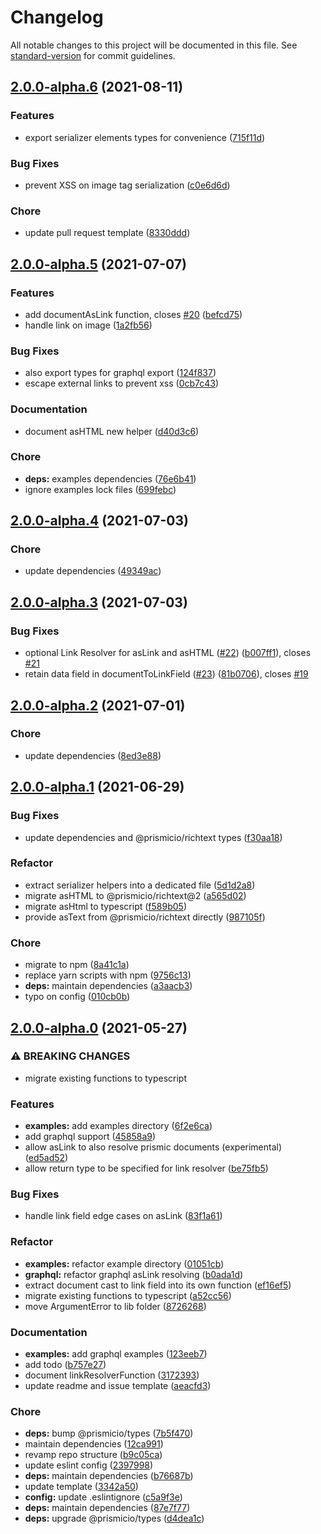 # Changelog

All notable changes to this project will be documented in this file. See [standard-version](https://github.com/conventional-changelog/standard-version) for commit guidelines.

## [2.0.0-alpha.6](https://github.com/prismicio/prismic-helpers/compare/v2.0.0-alpha.5...v2.0.0-alpha.6) (2021-08-11)


### Features

* export serializer elements types for convenience ([715f11d](https://github.com/prismicio/prismic-helpers/commit/715f11db3776a189fcc9f59e835f08900e3059be))


### Bug Fixes

* prevent XSS on image tag serialization ([c0e6d6d](https://github.com/prismicio/prismic-helpers/commit/c0e6d6d6d8d36747de381cc6acd3c7fec6d839d2))


### Chore

* update pull request template ([8330ddd](https://github.com/prismicio/prismic-helpers/commit/8330ddd31db54760bf9d92e2c597c63a8a3e32ba))

## [2.0.0-alpha.5](https://github.com/prismicio/prismic-helpers/compare/v2.0.0-alpha.4...v2.0.0-alpha.5) (2021-07-07)


### Features

* add documentAsLink function, closes [#20](https://github.com/prismicio/prismic-helpers/issues/20) ([befcd75](https://github.com/prismicio/prismic-helpers/commit/befcd75404a743e37eb1a54ab32a3ef2c7dbc538))
* handle link on image ([1a2fb56](https://github.com/prismicio/prismic-helpers/commit/1a2fb56d48749010bcab1fd968476fd142165f22))


### Bug Fixes

* also export types for graphql export ([124f837](https://github.com/prismicio/prismic-helpers/commit/124f8376f3be3b1d85ecbf8a555ce034e133c369))
* escape external links to prevent xss ([0cb7c43](https://github.com/prismicio/prismic-helpers/commit/0cb7c43b42d1f3ab42251441f6831a0d35c62dcb))


### Documentation

* document asHTML new helper ([d40d3c6](https://github.com/prismicio/prismic-helpers/commit/d40d3c6f888091a7d1ed594417ff6e66f7073207))


### Chore

* **deps:** examples dependencies ([76e6b41](https://github.com/prismicio/prismic-helpers/commit/76e6b41e0c5e36baf7a12a4ed1a08477a3dbb103))
* ignore examples lock files ([699febc](https://github.com/prismicio/prismic-helpers/commit/699febc08fd5699e3d62d723ad517aa962e79294))

## [2.0.0-alpha.4](https://github.com/prismicio/prismic-helpers/compare/v2.0.0-alpha.3...v2.0.0-alpha.4) (2021-07-03)


### Chore

* update dependencies ([49349ac](https://github.com/prismicio/prismic-helpers/commit/49349ac583c04130d43cfc7026a2a6588f2cff0f))

## [2.0.0-alpha.3](https://github.com/prismicio/prismic-helpers/compare/v2.0.0-alpha.2...v2.0.0-alpha.3) (2021-07-03)


### Bug Fixes

* optional Link Resolver for asLink and asHTML ([#22](https://github.com/prismicio/prismic-helpers/issues/22)) ([b007ff1](https://github.com/prismicio/prismic-helpers/commit/b007ff1dbadc469aa0854794bcc58297946b8bda)), closes [#21](https://github.com/prismicio/prismic-helpers/issues/21)
* retain data field in documentToLinkField ([#23](https://github.com/prismicio/prismic-helpers/issues/23)) ([81b0706](https://github.com/prismicio/prismic-helpers/commit/81b07069e3f260f03f84abd6d33aa52ff97e7b29)), closes [#19](https://github.com/prismicio/prismic-helpers/issues/19)

## [2.0.0-alpha.2](https://github.com/prismicio/prismic-helpers/compare/v2.0.0-alpha.1...v2.0.0-alpha.2) (2021-07-01)


### Chore

* update dependencies ([8ed3e88](https://github.com/prismicio/prismic-helpers/commit/8ed3e88deacc48db2cec1a7038e4de598de4e259))

## [2.0.0-alpha.1](https://github.com/prismicio/prismic-helpers/compare/v2.0.0-alpha.0...v2.0.0-alpha.1) (2021-06-29)


### Bug Fixes

* update dependencies and @prismicio/richtext types ([f30aa18](https://github.com/prismicio/prismic-helpers/commit/f30aa181635401b16b88d96e7e50c398e5fc0ba0))


### Refactor

* extract serializer helpers into a dedicated file ([5d1d2a8](https://github.com/prismicio/prismic-helpers/commit/5d1d2a849236aba7d928a1e27a45f132abca3582))
* migrate asHTML to @prismicio/richtext@2 ([a565d02](https://github.com/prismicio/prismic-helpers/commit/a565d02ef51b8609719a1f96ad408b8994b664e3))
* migrate asHtml to typescript ([f589b05](https://github.com/prismicio/prismic-helpers/commit/f589b05047e9979900899221e73b4242d1cdc445))
* provide asText from @prismicio/richtext directly ([987105f](https://github.com/prismicio/prismic-helpers/commit/987105f07f57e722f1d392fac09f149bc289ad37))


### Chore

* migrate to npm ([8a41c1a](https://github.com/prismicio/prismic-helpers/commit/8a41c1a6e1916972f9d3f9979b01cc0cac694a37))
* replace yarn scripts with npm ([9756c13](https://github.com/prismicio/prismic-helpers/commit/9756c139cb2027117da9799de6c59ff4a9283016))
* **deps:** maintain dependencies ([a3aacb3](https://github.com/prismicio/prismic-helpers/commit/a3aacb3e825f9747e1dd0e008ceb3971d184c42b))
* typo on config ([010cb0b](https://github.com/prismicio/prismic-helpers/commit/010cb0bab6fb3ac42e5fec564ddb792476605bbf))

## [2.0.0-alpha.0](https://github.com/prismicio/prismic-helpers/compare/v1.0.3...v2.0.0-alpha.0) (2021-05-27)


### ⚠ BREAKING CHANGES

* migrate existing functions to typescript

### Features

* **examples:** add examples directory ([6f2e6ca](https://github.com/prismicio/prismic-helpers/commit/6f2e6ca64eba4bf97bd846b20a8a646b6f60568e))
* add graphql support ([45858a9](https://github.com/prismicio/prismic-helpers/commit/45858a94527724f70cd6024a78d69e819fa08b75))
* allow asLink to also resolve prismic documents (experimental) ([ed5ad52](https://github.com/prismicio/prismic-helpers/commit/ed5ad529beae96903eded5f6fcc4af1cb72e964c))
* allow return type to be specified for link resolver ([be75fb5](https://github.com/prismicio/prismic-helpers/commit/be75fb5d21514dc3dc1da89fe09bbc60332eafdc))


### Bug Fixes

* handle link field edge cases on asLink ([83f1a61](https://github.com/prismicio/prismic-helpers/commit/83f1a61627b8b97518997c145fbd83161057724e))


### Refactor

* **examples:** refactor example directory ([01051cb](https://github.com/prismicio/prismic-helpers/commit/01051cb1651c4bd0b42529b0df5824c5b889111b))
* **graphql:** refactor graphql asLink resolving ([b0ada1d](https://github.com/prismicio/prismic-helpers/commit/b0ada1dd7f02a90c0308fe07f377a59e0dbc682c))
* extract document cast to link field into its own function ([ef16ef5](https://github.com/prismicio/prismic-helpers/commit/ef16ef58ed730df6690c08fc37a4b65f4e5027e1))
* migrate existing functions to typescript ([a52cc56](https://github.com/prismicio/prismic-helpers/commit/a52cc564419df8ef4e2720e809d7d2368590e8b7))
* move ArgumentError to lib folder ([8726268](https://github.com/prismicio/prismic-helpers/commit/8726268d927de25e8ee63a0db824cb520a4ab428))


### Documentation

* **examples:** add graphql examples ([123eeb7](https://github.com/prismicio/prismic-helpers/commit/123eeb7840ae3c326c821e16f574e52342c98ba9))
* add todo ([b757e27](https://github.com/prismicio/prismic-helpers/commit/b757e27ca40ec960687b3eca692be3a3e104840c))
* document linkResolverFunction ([3172393](https://github.com/prismicio/prismic-helpers/commit/3172393703f5ac230b12b412571725b75bc24b39))
* update readme and issue template ([aeacfd3](https://github.com/prismicio/prismic-helpers/commit/aeacfd38cacef66419100fbf3c29f1fbc4fafe91))


### Chore

* **deps:** bump @prismicio/types ([7b5f470](https://github.com/prismicio/prismic-helpers/commit/7b5f470cfd670b6bb9c30efad3b32329463407b3))
* maintain dependencies ([12ca991](https://github.com/prismicio/prismic-helpers/commit/12ca991e3f51dace0eb8bdfa354328c1949294cd))
* revamp repo structure ([b9c05ca](https://github.com/prismicio/prismic-helpers/commit/b9c05ca8024c953bb27140c1e6fe2e170b35d4fc))
* update eslint config ([2397998](https://github.com/prismicio/prismic-helpers/commit/239799851757a6d69ade87ea0a56f65b56765e79))
* **deps:** maintain dependencies ([b76687b](https://github.com/prismicio/prismic-helpers/commit/b76687b8d28019db556699bff346f6b44486f9bb))
* update template ([3342a50](https://github.com/prismicio/prismic-helpers/commit/3342a50efa3e2bcd97aa4e4e9529fd8cf3ef56fb))
* **config:** update .eslintignore ([c5a9f3e](https://github.com/prismicio/prismic-helpers/commit/c5a9f3e4ee479ac0c54f3a26a5b4b9b4163f7734))
* **deps:** maintain dependencies ([87e7f77](https://github.com/prismicio/prismic-helpers/commit/87e7f775c3d1169f6ebe2dd61a053fbc0a493bfe))
* **deps:** upgrade @prismicio/types ([d4dea1c](https://github.com/prismicio/prismic-helpers/commit/d4dea1cd892f7f5ccd416b77d22fa3b2e5468f72))

